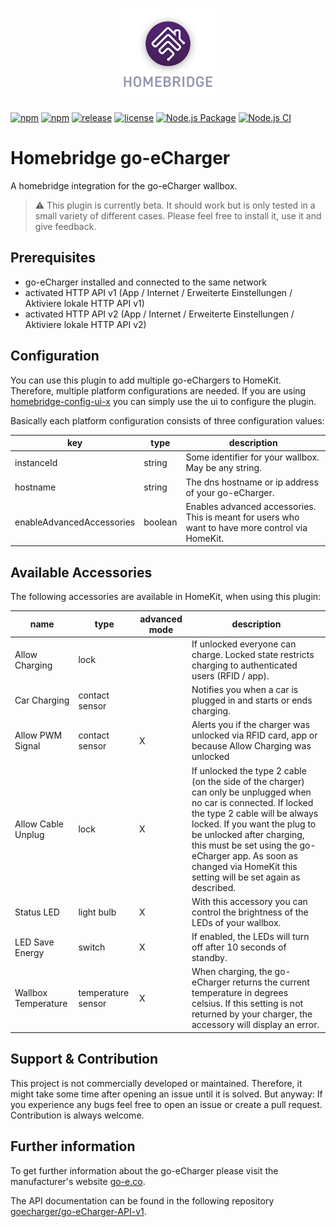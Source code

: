 <p align="center">

<img src="https://github.com/homebridge/branding/raw/master/logos/homebridge-wordmark-logo-vertical.png" width="150">

</p>

[![npm](https://badgen.net/npm/v/homebridge-go-e-charger/latest?icon=npm&label)](https://www.npmjs.com/package/homebridge-go-e-charger)
[![npm](https://badgen.net/npm/dt/homebridge-go-e-charger?label=downloads)](https://www.npmjs.com/package/homebridge-go-e-charger)
[![release](https://badgen.net/github/release/diginize/homebridge-go-e-charger)](https://github.com/diginize/homebridge-go-e-charger/releases)
[![license](https://badgen.net/github/license/diginize/homebridge-go-e-charger)](https://github.com/diginize/homebridge-go-e-charger/blob/main/LICENSE)
[![Node.js Package](https://github.com/diginize/homebridge-go-e-charger/actions/workflows/npm-publish.yml/badge.svg)](https://github.com/diginize/homebridge-go-e-charger/actions/workflows/npm-publish.yml)
[![Node.js CI](https://github.com/diginize/homebridge-go-e-charger/actions/workflows/npm-test.yml/badge.svg?branch=main)](https://github.com/diginize/homebridge-go-e-charger/actions/workflows/npm-test.yml)

# Homebridge go-eCharger

A homebridge integration for the go-eCharger wallbox.

> :warning: This plugin is currently beta. It should work but is only tested in a small variety of different cases. Please feel free to install it, use it and give feedback.

## Prerequisites

- go-eCharger installed and connected to the same network
- activated HTTP API v1 (App / Internet / Erweiterte Einstellungen / Aktiviere lokale HTTP API v1)
- activated HTTP API v2 (App / Internet / Erweiterte Einstellungen / Aktiviere lokale HTTP API v2)

## Configuration

You can use this plugin to add multiple go-eChargers to HomeKit. Therefore, multiple platform configurations are needed.
If you are using [homebridge-config-ui-x](https://github.com/oznu/homebridge-config-ui-x) you can simply use the ui to configure the plugin.

Basically each platform configuration consists of three configuration values:

| key | type | description |
|---|---|---|
| instanceId | string | Some identifier for your wallbox. May be any string. | 
| hostname | string | The dns hostname or ip address of your go-eCharger. |
| enableAdvancedAccessories | boolean | Enables advanced accessories. This is meant for users who want to have more control via HomeKit. | 

## Available Accessories

The following accessories are available in HomeKit, when using this plugin:

| name | type | advanced mode | description |
|---|---|---|---|
| Allow Charging | lock | | If unlocked everyone can charge. Locked state restricts charging to authenticated users (RFID / app). |
| Car Charging | contact sensor | | Notifies you when a car is plugged in and starts or ends charging. |
| Allow PWM Signal | contact sensor | X | Alerts you if the charger was unlocked via RFID card, app or because Allow Charging was unlocked |
| Allow Cable Unplug | lock | X | If unlocked the type 2 cable (on the side of the charger) can only be unplugged when no car is connected. If locked the type 2 cable will be always locked. If you want the plug to be unlocked after charging, this must be set using the go-eCharger app. As soon as changed via HomeKit this setting will be set again as described. |
| Status LED | light bulb | X | With this accessory you can control the brightness of the LEDs of your wallbox. |
| LED Save Energy | switch | X | If enabled, the LEDs will turn off after 10 seconds of standby. |
| Wallbox Temperature | temperature sensor | X | When charging, the go-eCharger returns the current temperature in degrees celsius. If this setting is not returned by your charger, the accessory will display an error. |

## Support & Contribution

This project is not commercially developed or maintained.
Therefore, it might take some time after opening an issue until it is solved.
But anyway: If you experience any bugs feel free to open an issue or create a pull request.
Contribution is always welcome.

## Further information

To get further information about the go-eCharger please visit the manufacturer's website [go-e.co](https://go-e.co/).

The API documentation can be found in the following repository [goecharger/go-eCharger-API-v1](https://github.com/goecharger/go-eCharger-API-v1).